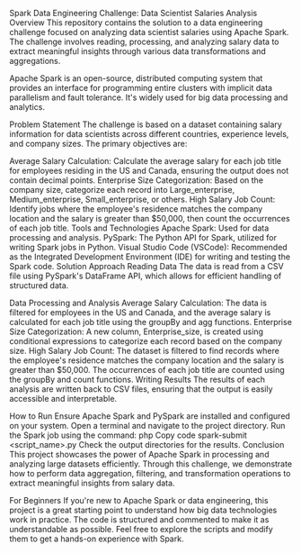 Spark Data Engineering Challenge: Data Scientist Salaries Analysis
Overview
This repository contains the solution to a data engineering challenge focused on analyzing data scientist salaries using Apache Spark. The challenge involves reading, processing, and analyzing salary data to extract meaningful insights through various data transformations and aggregations.

Apache Spark is an open-source, distributed computing system that provides an interface for programming entire clusters with implicit data parallelism and fault tolerance. It's widely used for big data processing and analytics.

Problem Statement
The challenge is based on a dataset containing salary information for data scientists across different countries, experience levels, and company sizes. The primary objectives are:

Average Salary Calculation: Calculate the average salary for each job title for employees residing in the US and Canada, ensuring the output does not contain decimal points.
Enterprise Size Categorization: Based on the company size, categorize each record into Large_enterprise, Medium_enterprise, Small_enterprise, or others.
High Salary Job Count: Identify jobs where the employee's residence matches the company location and the salary is greater than $50,000, then count the occurrences of each job title.
Tools and Technologies
Apache Spark: Used for data processing and analysis.
PySpark: The Python API for Spark, utilized for writing Spark jobs in Python.
Visual Studio Code (VSCode): Recommended as the Integrated Development Environment (IDE) for writing and testing the Spark code.
Solution Approach
Reading Data
The data is read from a CSV file using PySpark's DataFrame API, which allows for efficient handling of structured data.

Data Processing and Analysis
Average Salary Calculation: The data is filtered for employees in the US and Canada, and the average salary is calculated for each job title using the groupBy and agg functions.
Enterprise Size Categorization: A new column, Enterprise_size, is created using conditional expressions to categorize each record based on the company size.
High Salary Job Count: The dataset is filtered to find records where the employee's residence matches the company location and the salary is greater than $50,000. The occurrences of each job title are counted using the groupBy and count functions.
Writing Results
The results of each analysis are written back to CSV files, ensuring that the output is easily accessible and interpretable.

How to Run
Ensure Apache Spark and PySpark are installed and configured on your system.
Open a terminal and navigate to the project directory.
Run the Spark job using the command:
php
Copy code
spark-submit <script_name>.py
Check the output directories for the results.
Conclusion
This project showcases the power of Apache Spark in processing and analyzing large datasets efficiently. Through this challenge, we demonstrate how to perform data aggregation, filtering, and transformation operations to extract meaningful insights from salary data.

For Beginners
If you're new to Apache Spark or data engineering, this project is a great starting point to understand how big data technologies work in practice. The code is structured and commented to make it as understandable as possible. Feel free to explore the scripts and modify them to get a hands-on experience with Spark.
